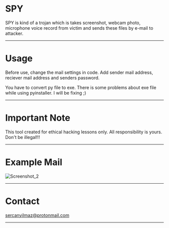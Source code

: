 # SPY

SPY is kind of a trojan which is takes screenshot, webcam photo, microphone voice record from victim and sends these files by e-mail to attacker.
***********************************************************************
# Usage
Before use, change the mail settings in code. Add sender mail address, reciever mail address and senders password.

You have to convert py file to exe. There is some problems about exe file while using pyinstaller. I will be fixing ;)
***********************************************************************
# Important Note
This tool created for ethical hacking lessons only. All responsibility is yours. Don't be illegal!!!
***********************************************************************
# Example Mail
![Screenshot_2](https://user-images.githubusercontent.com/52522145/88290285-2fdd9900-ccff-11ea-9d38-9b10c38a58a0.png)
***********************************************************************
# Contact
sercanyilmaz@protonmail.com
***********************************************************************  
